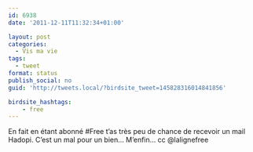 ```yaml
---
id: 6938
date: '2011-12-11T11:32:34+01:00'

layout: post
categories:
  - Vis ma vie
tags:
  - tweet
format: status
publish_social: no
guid: 'http://tweets.local/?birdsite_tweet=145828316014841856'

birdsite_hashtags:
    - free
---
```


En fait en étant abonné #Free t’as très peu de chance de recevoir un mail Hadopi. C’est un mal pour un bien… M’enfin… cc @lalignefree